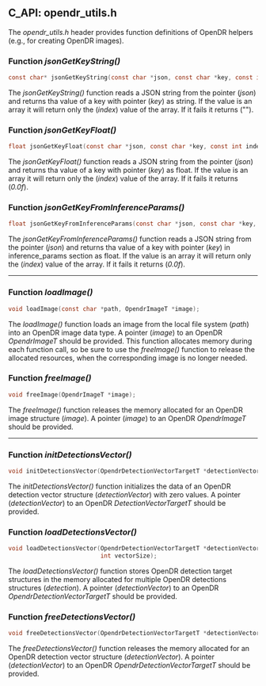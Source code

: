 ## C_API: opendr_utils.h


The *opendr_utils.h* header provides function definitions of OpenDR helpers (e.g., for creating OpenDR images).

### Function *jsonGetKeyString()*
```C
const char* jsonGetKeyString(const char *json, const char *key, const int index);
```
The *jsonGetKeyString()* function reads a JSON string from the pointer (*json*) and returns tha value of a key with pointer (*key*) as string.
If the value is an array it will return only the (*index*) value of the array.
If it fails it returns ("").

### Function *jsonGetKeyFloat()*
```C
float jsonGetKeyFloat(const char *json, const char *key, const int index);
```
The *jsonGetKeyFloat()* function reads a JSON string from the pointer (*json*) and returns tha value of a key with pointer (*key*) as float.
If the value is an array it will return only the (*index*) value of the array.
If it fails it returns (*0.0f*).

### Function *jsonGetKeyFromInferenceParams()*
```C
float jsonGetKeyFromInferenceParams(const char *json, const char *key, const int index);
```
The *jsonGetKeyFromInferenceParams()* function reads a JSON string from the pointer (*json*) and returns tha value of a key with pointer (*key*) in inference_params section as float.
If the value is an array it will return only the (*index*) value of the array.
If it fails it returns (*0.0f*).

---

### Function *loadImage()*
```C
void loadImage(const char *path, OpendrImageT *image);
```
The *loadImage()* function loads an image from the local file system (*path*) into an OpenDR image data type.
A pointer (*image*) to an OpenDR *OpendrImageT* should be provided.
This function allocates memory during each function call, so be sure to use the *freeImage()* function to release the allocated resources, when the corresponding image is no longer needed.

### Function *freeImage()*
```C
void freeImage(OpendrImageT *image);
```
The *freeImage()* function releases the memory allocated for an OpenDR image structure (*image*).
A pointer (*image*) to an OpenDR *OpendrImageT* should be provided.

---

### Function *initDetectionsVector()*
```C
void initDetectionsVector(OpendrDetectionVectorTargetT *detectionVector);
```
The *initDetectionsVector()* function initializes the data of an OpenDR detection vector structure (*detectionVector*) with zero values.
A pointer (*detectionVector*) to an OpenDR *DetectionVectorTargetT* should be provided.

### Function *loadDetectionsVector()*
```C
void loadDetectionsVector(OpendrDetectionVectorTargetT *detectionVector, OpendrDetectionTargetT *detection,
                          int vectorSize);
```
The *loadDetectionsVector()* function stores OpenDR detection target structures in the memory allocated for multiple OpenDR detections structures (*detection*).
A pointer (*detectionVector*) to an OpenDR *OpendrDetectionVectorTargetT* should be provided.

### Function *freeDetectionsVector()*
```C
void freeDetectionsVector(OpendrDetectionVectorTargetT *detectionVector);
```
The *freeDetectionsVector()* function releases the memory allocated for an OpenDR detection vector structure (*detectionVector*).
A pointer (*detectionVector*) to an OpenDR *OpendrDetectionVectorTargetT* should be provided.
